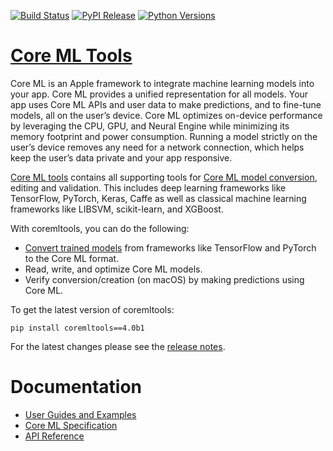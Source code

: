 [![Build Status](https://travis-ci.com/apple/coremltools.svg?branch=master)](#)
[![PyPI Release](https://img.shields.io/pypi/v/coremltools.svg)](#)
[![Python Versions](https://img.shields.io/pypi/pyversions/coremltools.svg)](#)

[Core ML Tools](https://coremltools.readme.io/docs)
=======================

Core ML is an Apple framework to integrate machine learning models into your
app. Core ML provides a unified representation for all models. Your app uses
Core ML APIs and user data to make predictions, and to fine-tune models, all on
the user’s device. Core ML optimizes on-device performance by leveraging the
CPU, GPU, and Neural Engine while minimizing its memory footprint and power
consumption. Running a model strictly on the user’s device removes any need for
a network connection, which helps keep the user’s data private and your app
responsive.

[Core ML tools](https://coremltools.readme.io/docs#what-is-coremltools) contains all supporting tools for [Core ML model
conversion](https://coremltools.readme.io/docs), editing and validation. This includes deep learning frameworks like
TensorFlow, PyTorch, Keras, Caffe as well as classical machine learning
frameworks like LIBSVM, scikit-learn, and XGBoost.

With coremltools, you can do the following:

- [Convert trained models](https://coremltools.readme.io/docs) from frameworks like TensorFlow and PyTorch to the
  Core ML format.
- Read, write, and optimize Core ML models.
- Verify conversion/creation (on macOS) by making predictions using Core ML.

To get the latest version of coremltools:

```shell
pip install coremltools==4.0b1
```

For the latest changes please see the [release notes](https://github.com/apple/coremltools/releases/).

# Documentation

* [User Guides and Examples](https://coremltools.readme.io/)
* [Core ML Specification](https://mlmodel.readme.io/)
* [API Reference](https://coremltools.readme.io/reference/convertersconvert)
